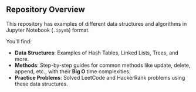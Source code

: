 ## Repository Overview

This repository has examples of different data structures and algorithms in Jupyter Notebook (`.ipynb`) format. 

You'll find:

- **Data Structures**: Examples of Hash Tables, Linked Lists, Trees, and more.
- **Methods**: Step-by-step guides for common methods like update, delete, append, etc., with their **Big O** time complexities.
- **Practice Problems**: Solved LeetCode and HackerRank problems using these data structures.

